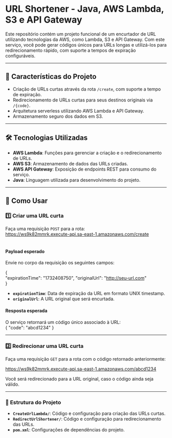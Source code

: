 #  URL Shortener - Java, AWS Lambda, S3 e API Gateway  

Este repositório contém um projeto funcional de um encurtador de URL utilizando tecnologias da AWS, como Lambda, S3 e API Gateway. Com este serviço, você pode gerar códigos únicos para URLs longas e utilizá-los para redirecionamento rápido, com suporte a tempos de expiração configuráveis.  

---

## 🌟 **Características do Projeto**  
- Criação de URLs curtas através da rota `/create`, com suporte a tempo de expiração.  
- Redirecionamento de URLs curtas para seus destinos originais via `/{code}`.  
- Arquitetura serverless utilizando AWS Lambda e API Gateway.  
- Armazenamento seguro dos dados em S3.  

---

## 🛠️ **Tecnologias Utilizadas**  
- **AWS Lambda**: Funções para gerenciar a criação e o redirecionamento de URLs.  
- **AWS S3**: Armazenamento de dados das URLs criadas.  
- **AWS API Gateway**: Exposição de endpoints REST para consumo do serviço.  
- **Java**: Linguagem utilizada para desenvolvimento do projeto.  

---

## 📖 **Como Usar**  

### 1️⃣ **Criar uma URL curta**  
Faça uma requisição `POST` para a rota:  
https://ws9k82mmrk.execute-api.sa-east-1.amazonaws.com/create <br> <br>
#### **Payload esperado**  
Envie no corpo da requisição os seguintes campos:  

{<br>
  "expirationTime": "1732408750", 
  "originalUrl": "http://seu-url.com"
<br>} <br> 
- **`expirationTime`**: Data de expiração da URL em formato UNIX timestamp.  
- **`originalUrl`**: A URL original que será encurtada.  

#### **Resposta esperada**  
O serviço retornará um código único associado à URL:   
{
  "code": "abcd1234"
}

---

### 2️⃣ **Redirecionar uma URL curta**  
Faça uma requisição `GET` para a rota com o código retornado anteriormente:  

https://ws9k82mmrk.execute-api.sa-east-1.amazonaws.com/abcd1234

Você será redirecionado para a URL original, caso o código ainda seja válido.  

---

### 📂 **Estrutura do Projeto**  
- **`CreateUrlLambda/`**: Código e configuração para criação das URLs curtas.  
- **`RedirectUrlShortener/`**: Código e configuração para redirecionamento das URLs.  
- **`pom.xml`**: Configurações de dependências do projeto.  